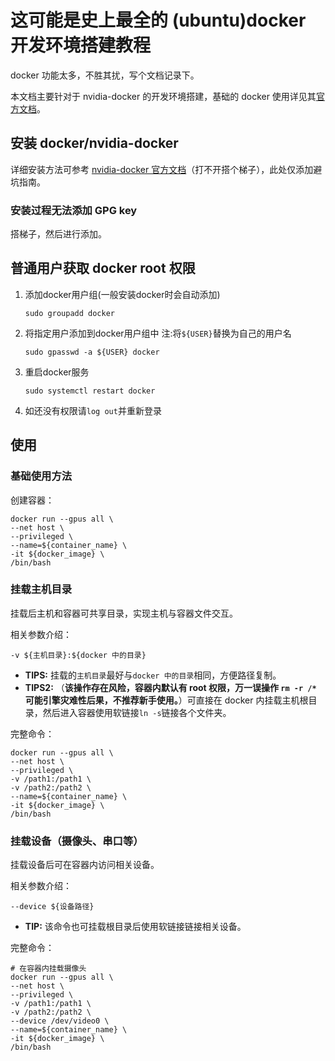 # 这可能是史上最全的 (ubuntu)docker 开发环境搭建教程

docker 功能太多，不胜其扰，写个文档记录下。

本文档主要针对于 nvidia-docker 的开发环境搭建，基础的 docker 使用详见其[官方文档](https://docs.docker.com/engine/)。

## 安装 docker/nvidia-docker

详细安装方法可参考 [nvidia-docker 官方文档](https://docs.nvidia.com/datacenter/cloud-native/container-toolkit/overview.html)（打不开搭个梯子），此处仅添加避坑指南。

### 安装过程无法添加 GPG key

搭梯子，然后进行添加。

## 普通用户获取 docker root 权限

1. 添加docker用户组(一般安装docker时会自动添加)

    ```shell
    sudo groupadd docker
    ```

1. 将指定用户添加到docker用户组中 注:将`${USER}`替换为自己的用户名

    ```shell
    sudo gpasswd -a ${USER} docker
    ```

1. 重启docker服务

    ```shell
    sudo systemctl restart docker
    ```

1. 如还没有权限请`log out`并重新登录

## 使用

### 基础使用方法

创建容器：

```shell
docker run --gpus all \
--net host \
--privileged \
--name=${container_name} \
-it ${docker_image} \
/bin/bash
```

### 挂载主机目录

挂载后主机和容器可共享目录，实现主机与容器文件交互。

相关参数介绍：

```
-v ${主机目录}:${docker 中的目录}
```

- **TIPS:** 挂载的`主机目录`最好与`docker 中的目录`相同，方便路径复制。
- **TIPS2:** （**该操作存在风险，容器内默认有 root 权限，万一误操作 `rm -r /*` 可能引擎灾难性后果，不推荐新手使用。**）可直接在 docker 内挂载主机根目录，然后进入容器使用软链接`ln -s`链接各个文件夹。

完整命令：

```shell
docker run --gpus all \
--net host \
--privileged \
-v /path1:/path1 \
-v /path2:/path2 \
--name=${container_name} \
-it ${docker_image} \
/bin/bash
```

### 挂载设备（摄像头、串口等）

挂载设备后可在容器内访问相关设备。

相关参数介绍：

```
--device ${设备路径}
```

- **TIP:** 该命令也可挂载根目录后使用软链接链接相关设备。

完整命令：

```shell
# 在容器内挂载摄像头
docker run --gpus all \
--net host \
--privileged \
-v /path1:/path1 \
-v /path2:/path2 \
--device /dev/video0 \
--name=${container_name} \
-it ${docker_image} \
/bin/bash
```
